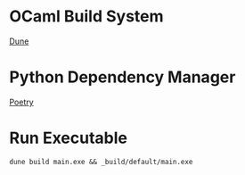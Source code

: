 # OCaml Build System
[Dune](https://dune.build/)

# Python Dependency Manager
[Poetry](https://python-poetry.org/)

# Run Executable
```
dune build main.exe && _build/default/main.exe
```
